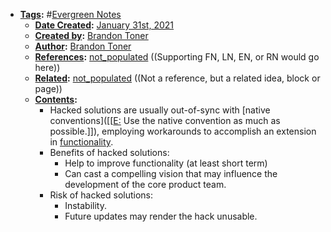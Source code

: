 - **[Tags](<Tags.md>):** #[Evergreen Notes](<Evergreen Notes.md>)
    - **[Date Created](<Date Created.md>):** [January 31st, 2021](<January 31st, 2021.md>)
    - **[Created by](<Created by.md>):** [Brandon Toner](<Brandon Toner.md>)
    - **[Author](<Author.md>):** [Brandon Toner](<Brandon Toner.md>)
    - **[References](<References.md>):** [not_populated](<not_populated.md>) ((Supporting FN, LN, EN, or RN would go here))
    - **[Related](<Related.md>):** [not_populated](<not_populated.md>) ((Not a reference, but a related idea, block or page))
    - **[Contents](<Contents.md>):** 
        - Hacked solutions are usually out-of-sync with [native conventions]([[[E:](<[[E:.md>) Use the native convention as much as possible.]]), employing workarounds to accomplish an extension in [functionality](<functionality.md>).
        - Benefits of hacked solutions:
            - Help to improve functionality (at least short term)
            - Can cast a compelling vision that may influence the development of the core product team. 
        - Risk of hacked solutions:
            - Instability.
            - Future updates may render the hack unusable.
